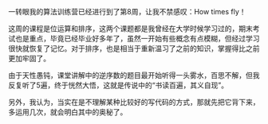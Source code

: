 一转眼我的算法训练营已经进行到了第8周，让我不禁感叹：How times fly！

这周的课程是位运算和排序，这两个课题都是我曾经在大学时候学习过的，期末考试也是重点，毕竟已经毕业好多年了，虽然一开始有些概念有点模糊，但经过学习很快就恢复了记忆。对于排序，也是相当于重新温习了之前的知识，掌握得比之前更加牢固了。

由于天性愚钝，课堂讲解中的逆序数的题目最开始听得一头雾水，百思不解，但我反复听了5遍，终于恍然大悟，这就是传说中的“书读百遍，其义自现”。

另外，我认为，当实在是不理解某种比较好的写代码的方式，那就先把它背下来，多运用几次，就会明白其中的奥秘了。
